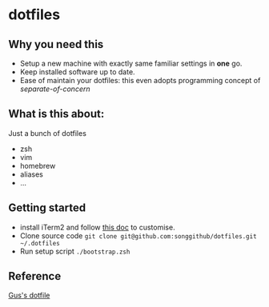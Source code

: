 # dotfiles


## Why you need this

- Setup a new machine with exactly same familiar settings in __one__ go.
- Keep installed software up to date.
- Ease of maintain your dotfiles: this even adopts programming concept of _separate-of-concern_


## What is this about:

Just a bunch of dotfiles

- zsh
- vim
- homebrew
- aliases
- ...

## Getting started
- install iTerm2 and follow [this doc](https://apple.stackexchange.com/questions/136928/using-alt-cmd-right-left-arrow-in-iterm) to customise.
- Clone source code `git clone git@github.com:songgithub/dotfiles.git ~/.dotfiles`
- Run setup script `./bootstrap.zsh`

## Reference

[Gus's dotfile](https://github.com/gugahoi/dotfiles)

